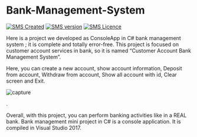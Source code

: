# Bank-Management-System
[![SMS Created](https://img.shields.io/badge/Created-February%202019-brightblue.svg)](#)
[![SMS version](https://img.shields.io/badge/ConsoleApplication-orange.svg)](#)
[![SMS Licence](https://img.shields.io/badge/Language-Csharp-green.svg)](#)

Here is a project we developed as ConsoleApp in C# bank management system ; it is complete and totally error-free. This project is focused on customer account services in bank, so it is named “Customer Account Bank Management System”. 

Here, you can create a new account, show account information, Deposit from account, Withdraw from account, Show all account with id, Clear screen and Exit.

![capture](https://user-images.githubusercontent.com/37344605/52917770-85976000-3319-11e9-9e26-d491b04f9197.PNG)


.

Overall, with this project, you can perform banking activities like in a REAL bank. Bank management mini project in C# is a console application. It is compiled in Visual Studio 2017.
